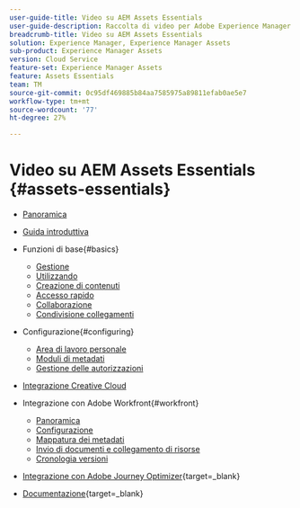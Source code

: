 ```yaml
---
user-guide-title: Video su AEM Assets Essentials
user-guide-description: Raccolta di video per Adobe Experience Manager Assets Essentials.
breadcrumb-title: Video su AEM Assets Essentials
solution: Experience Manager, Experience Manager Assets
sub-product: Experience Manager Assets
version: Cloud Service
feature-set: Experience Manager Assets
feature: Assets Essentials
team: TM
source-git-commit: 0c95df469885b84aa7585975a89811efab0ae5e7
workflow-type: tm+mt
source-wordcount: '77'
ht-degree: 27%

---
```



# Video su AEM Assets Essentials {#assets-essentials}

+ [Panoramica](overview.md)

+ [Guida introduttiva](./getting-started.md)

+ Funzioni di base{#basics}
   + [Gestione](basics/managing.md)
   + [Utilizzando](basics/using.md)
   + [Creazione di contenuti](basics/creating.md)
   + [Accesso rapido](basics/quick-access.md)
   + [Collaborazione](basics/collaborating.md)
   + [Condivisione collegamenti](basics/link-sharing.md)

+ Configurazione{#configuring}
   + [Area di lavoro personale](configuring/my-workspace.md)
   + [Moduli di metadati](configuring/metadata-forms.md)
   + [Gestione delle autorizzazioni](configuring/permissions-management.md)

+ [Integrazione Creative Cloud](integrations/creative-cloud.md)

+ Integrazione con Adobe Workfront{#workfront}
   + [Panoramica](./integrations/workfront/overview.md)
   + [Configurazione](./integrations/workfront/configure.md)
   + [Mappatura dei metadati](./integrations/workfront/map-metadata.md)
   + [Invio di documenti e collegamento di risorse](./integrations/workfront/link-send.md)
   + [Cronologia versioni](./integrations/workfront/versions.md)

+ [Integrazione con Adobe Journey Optimizer](https://experienceleague.adobe.com/docs/journey-optimizer-learn/tutorials/create-messages/create-email-content-with-the-message-editor.html?lang=it){target=_blank}

+ [Documentazione](https://experienceleague.adobe.com/docs/experience-manager-assets-essentials/help/introduction.html){target=_blank}
